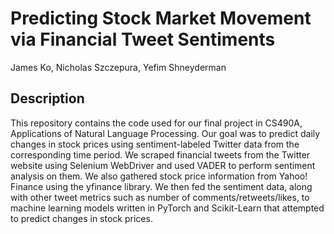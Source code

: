 # Predicting Stock Market Movement via Financial Tweet Sentiments

James Ko, Nicholas Szczepura, Yefim Shneyderman

## Description

This repository contains the code used for our final project in CS490A, Applications of Natural Language Processing. Our goal was to predict daily changes in stock prices using sentiment-labeled Twitter data from the corresponding time period. We scraped financial tweets from the Twitter website using Selenium WebDriver and used VADER to perform sentiment analysis on them. We also gathered stock price information from Yahoo! Finance using the yfinance library. We then fed the sentiment data, along with other tweet metrics such as number of comments/retweets/likes, to machine learning models written in PyTorch and Scikit-Learn that attempted to predict changes in stock prices.
